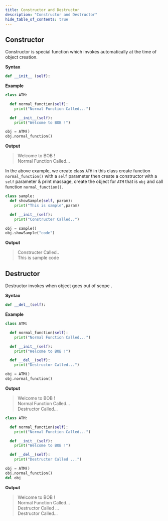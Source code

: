 ```yaml
---
title: Constructor and Destructor
description: "Constructor and Destructor"
hide_table_of_contents: true
---
```


## Constructor 
Constructor is special function which invokes automatically at the time of object creation.

**Syntax** 
```python showLineNumbers='true' title='constructor_syntax.py'
def __init__ (self):
```

**Example** 
```python showLineNumbers='true' title='constructor.py'
class ATM:

  def normal_function(self):
    print("Normal Function Called...")

  def __init__(self):
    print("Welcome to BOB !")

obj = ATM()
obj.normal_function()
```
**Output**
>Welcome to BOB !   
>Normal Function Called...

In the above example, we create class `ATM` in this class create function `normal_function()` with a `self` parameter then create a constructor with a `self` parameter & print massage, create the object for `ATM` that is `obj` and call function `normal_function()`.

```python showLineNumbers='true' title='constructor.py'
class sample:
  def showSample(self, param):
    print("This is sample",param)

  def __init__(self):
    print("Constructer Called..")

obj = sample()
obj.showSample("code")
```
**Output**
>Constructer Called..  
>This is sample code

## Destructor
Destructor invokes when object goes out of scope .

**Syntax**
```python showLineNumbers='true' title='destructor_syntax.py'
def __del__(self):
```

**Example**
```python showLineNumbers='true' title='destructor.py'
class ATM:

  def normal_function(self):
    print("Normal Function Called...")

  def __init__(self):
    print("Welcome to BOB !")

  def __del__(self):
    print("Destructor Called...")

obj = ATM()
obj.normal_function()
```
**Output**
>Welcome to BOB !  
>Normal Function Called...  
>Destructor Called...  

```python showLineNumbers='true' title='destructor.py'
class ATM:

  def normal_function(self):
    print("Normal Function Called...")

  def __init__(self):
    print("Welcome to BOB !")

  def __del__(self):
    print("Destructor Called ...")

obj = ATM()
obj.normal_function()
del obj
```
**Output**
>Welcome to BOB !  
>Normal Function Called...  
>Destructor Called ...  
>Destructor Called...    